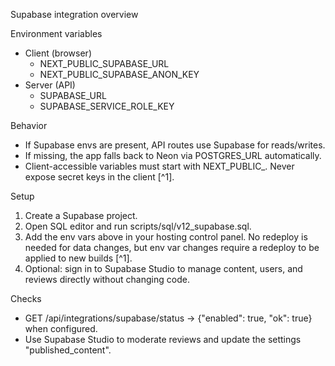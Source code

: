 Supabase integration overview

Environment variables
- Client (browser)
  - NEXT_PUBLIC_SUPABASE_URL
  - NEXT_PUBLIC_SUPABASE_ANON_KEY
- Server (API)
  - SUPABASE_URL
  - SUPABASE_SERVICE_ROLE_KEY

Behavior
- If Supabase envs are present, API routes use Supabase for reads/writes.
- If missing, the app falls back to Neon via POSTGRES_URL automatically.
- Client-accessible variables must start with NEXT_PUBLIC_. Never expose secret keys in the client [^1].

Setup
1) Create a Supabase project.
2) Open SQL editor and run scripts/sql/v12_supabase.sql.
3) Add the env vars above in your hosting control panel. No redeploy is needed for data changes, but env var changes require a redeploy to be applied to new builds [^1].
4) Optional: sign in to Supabase Studio to manage content, users, and reviews directly without changing code.

Checks
- GET /api/integrations/supabase/status → {"enabled": true, "ok": true} when configured.
- Use Supabase Studio to moderate reviews and update the settings "published_content".
